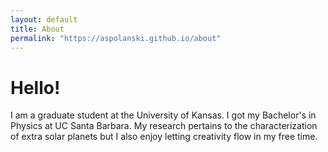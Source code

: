 ```yaml
---
layout: default
title: About
permalink: "https://aspolanski.github.io/about"
---
```

<div class="blurb">
	<h1>Hello!</h1>
	<p>I am a graduate student at the University of Kansas. 
	I got my Bachelor's in Physics at UC Santa Barbara. 
	My research pertains to the characterization of extra solar planets but I also enjoy letting creativity flow in my free time.</p>
</div><!-- /.blurb -->
